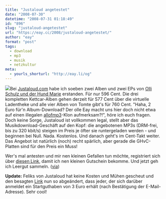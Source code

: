 ```yaml
---
title: "Justaloud angetestet"
date: "2008-07-30"
datetime: "2008-07-31 01:18:49"
id: "896"
slug: "justaloud-angetestet"
url: "https://eay.cc/2008/justaloud-angetestet/"
author: "eay"
format: "post"
tags:
  - download
  - mp3
  - musik
  - netzkultur
meta:
  - yourls_shorturl: "http://eay.li/og"
---
```


![](/uploads/2008/justaloud.gif)Bei [Justaloud.com](http://justaloud.com/) habe ich soeben zwei Alben und zwei EPs von [Olli Schulz und der Hund Marie](http://www.ollischulz.com/) erstanden. Für nur 596 Cent. Die drei kompletten Kettcar-Alben gehen derzeit für 577 Cent über die virtuelle Ladentheke und alle vier Alben von Tomte gibt's für 760 Cent. "Haha, 2 Euro für'n Album-Download? Der olle Eay macht uns hier doch nicht etwa auf einen illegalen [allofmp3](http://en.wikipedia.org/wiki/AllOfMP3)\-Klon aufmerksam?!", höre ich euch fragen. Doch keine Sorge, Justaloud ist vollkommen legal, stellt aber das Musikdownload-Geschäft auf den Kopf: die angebotenen MP3s (DRM-frei, bis zu 320 kbit/s) steigen im Preis je öfter sie runtergeladen werden - und beginnen bei Null. Nada. Kostenlos. Und danach geht's im Cent-Takt weiter. Das Angebot ist natürlich (noch) recht spärlich, aber gerade die GHvC-Platten sind für den Preis ein Muss!

Wer's mal antesten und mir nen kleinen Gefallen tun möchte, registriert sich über [diesen Link](http://justaloud.com/signup/invitation/4890efedd5780/), damit ich nen kleinen Gutschein bekomme. Und jetzt geh ich Leergut sammeln. ([via](http://www.nicorola.de/aktuelle-beitrage/news/allgemein/justaloudcom-alben-von-kettcar-tomte-furn-appel-und-n-ei))

**Update:** Feliks von Justaloud hat keine Kosten und Mühen gescheut und den besagten [Link](http://justaloud.com/signup/invitation/4890efedd5780/) nun so abgeändert, dass jeder, der sich darüber anmeldet ein Startguthaben von 3 Euro erhält (nach Bestätigung der E-Mail-Adresse). Sehr cool!

